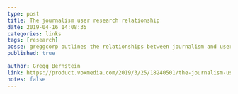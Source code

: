 ```yaml
---
type: post
title: The journalism user research relationship
date: 2019-04-16 14:08:35
categories: links
tags: [research]
posse: greggcorp outlines the relationships between journalism and user research.
published: true

author: Gregg Bernstein
link: https://product.voxmedia.com/2019/3/25/18240501/the-journalism-user-research-relationship
notes: false
---
```

